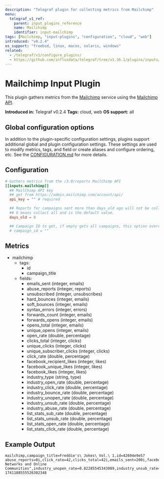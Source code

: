 ```yaml
---
description: "Telegraf plugin for collecting metrics from Mailchimp"
menu:
  telegraf_v1_ref:
    parent: input_plugins_reference
    name: Mailchimp
    identifier: input-mailchimp
tags: [Mailchimp, "input-plugins", "configuration", "cloud", "web"]
introduced: "v0.2.4"
os_support: "freebsd, linux, macos, solaris, windows"
related:
  - /telegraf/v1/configure_plugins/
  - https://github.com/influxdata/telegraf/tree/v1.36.1/plugins/inputs/mailchimp/README.md, Mailchimp Plugin Source
---
```


# Mailchimp Input Plugin

This plugin gathers metrics from the [Mailchimp](https://mailchimp.com) service using the
[Mailchimp API](https://developer.mailchimp.com/).

**Introduced in:** Telegraf v0.2.4
**Tags:** cloud, web
**OS support:** all

[mailchimp]: https://mailchimp.com
[api]: https://developer.mailchimp.com/

## Global configuration options <!-- @/docs/includes/plugin_config.md -->

In addition to the plugin-specific configuration settings, plugins support
additional global and plugin configuration settings. These settings are used to
modify metrics, tags, and field or create aliases and configure ordering, etc.
See the [CONFIGURATION.md](/telegraf/v1/configuration/#plugins) for more details.

[CONFIGURATION.md]: ../../../docs/CONFIGURATION.md#plugins

## Configuration

```toml @sample.conf
# Gathers metrics from the /3.0/reports MailChimp API
[[inputs.mailchimp]]
  ## MailChimp API key
  ## get from https://admin.mailchimp.com/account/api/
  api_key = "" # required

  ## Reports for campaigns sent more than days_old ago will not be collected.
  ## 0 means collect all and is the default value.
  days_old = 0

  ## Campaign ID to get, if empty gets all campaigns, this option overrides days_old
  # campaign_id = ""
```

## Metrics

- mailchimp
  - tags:
    - id
    - campaign_title
  - fields:
    - emails_sent (integer, emails)
    - abuse_reports (integer, reports)
    - unsubscribed (integer, unsubscribes)
    - hard_bounces (integer, emails)
    - soft_bounces (integer, emails)
    - syntax_errors (integer, errors)
    - forwards_count (integer, emails)
    - forwards_opens (integer, emails)
    - opens_total (integer, emails)
    - unique_opens (integer, emails)
    - open_rate (double, percentage)
    - clicks_total (integer, clicks)
    - unique_clicks (integer, clicks)
    - unique_subscriber_clicks (integer, clicks)
    - click_rate (double, percentage)
    - facebook_recipient_likes (integer, likes)
    - facebook_unique_likes (integer, likes)
    - facebook_likes (integer, likes)
    - industry_type (string, type)
    - industry_open_rate (double, percentage)
    - industry_click_rate (double, percentage)
    - industry_bounce_rate (double, percentage)
    - industry_unopen_rate (double, percentage)
    - industry_unsub_rate (double, percentage)
    - industry_abuse_rate (double, percentage)
    - list_stats_sub_rate (double, percentage)
    - list_stats_unsub_rate (double, percentage)
    - list_stats_open_rate (double, percentage)
    - list_stats_click_rate (double, percentage)

## Example Output

```text
mailchimp,campaign_title=Freddie's\ Jokes\ Vol.\ 1,id=42694e9e57 abuse_reports=0i,click_rate=42,clicks_total=42i,emails_sent=200i,facebook_likes=42i,facebook_recipient_likes=5i,facebook_unique_likes=8i,forwards_count=0i,forwards_opens=0i,hard_bounces=0i,industry_abuse_rate=0.00021111996110887,industry_bounce_rate=0.0063767751251474,industry_click_rate=0.027431311866951,industry_open_rate=0.17076777144396,industry_type="Social Networks and Online Communities",industry_unopen_rate=0.82285545343089,industry_unsub_rate=0.001436957032815,list_stats_click_rate=42,list_stats_open_rate=42,list_stats_sub_rate=10,list_stats_unsub_rate=20,open_rate=42,opens_total=186i,soft_bounces=2i,syntax_errors=0i,unique_clicks=400i,unique_opens=100i,unique_subscriber_clicks=42i,unsubscribed=2i 1741188555526302348
```
